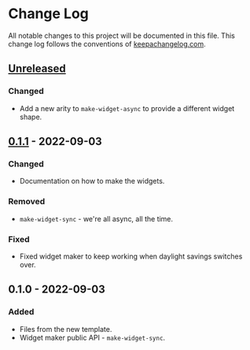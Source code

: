 # Change Log
All notable changes to this project will be documented in this file. This change log follows the conventions of [keepachangelog.com](http://keepachangelog.com/).

## [Unreleased]
### Changed
- Add a new arity to `make-widget-async` to provide a different widget shape.

## [0.1.1] - 2022-09-03
### Changed
- Documentation on how to make the widgets.

### Removed
- `make-widget-sync` - we're all async, all the time.

### Fixed
- Fixed widget maker to keep working when daylight savings switches over.

## 0.1.0 - 2022-09-03
### Added
- Files from the new template.
- Widget maker public API - `make-widget-sync`.

[Unreleased]: https://github.com/your-name/clojeers/compare/0.1.1...HEAD
[0.1.1]: https://github.com/your-name/clojeers/compare/0.1.0...0.1.1

